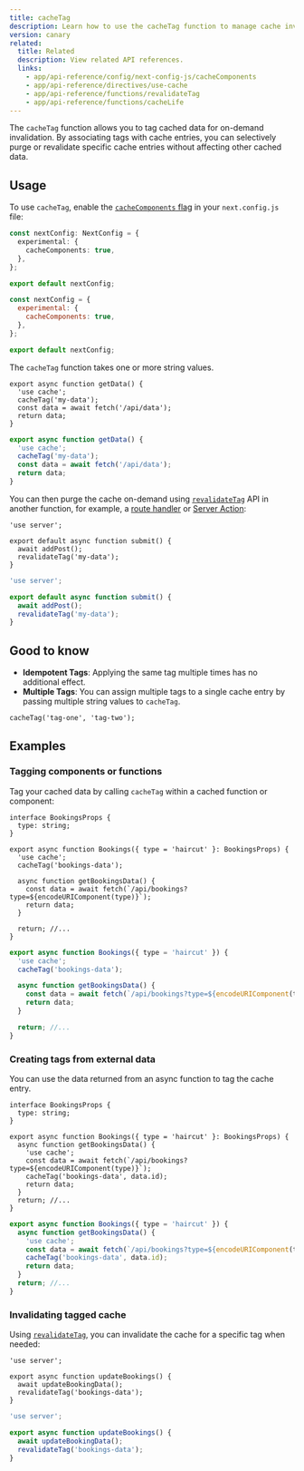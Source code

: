 ```yaml
---
title: cacheTag
description: Learn how to use the cacheTag function to manage cache invalidation in your Next.js application.
version: canary
related:
  title: Related
  description: View related API references.
  links:
    - app/api-reference/config/next-config-js/cacheComponents
    - app/api-reference/directives/use-cache
    - app/api-reference/functions/revalidateTag
    - app/api-reference/functions/cacheLife
---
```


The `cacheTag` function allows you to tag cached data for on-demand invalidation. By associating tags with cache entries, you can selectively purge or revalidate specific cache entries without affecting other cached data.

## Usage

To use `cacheTag`, enable the [`cacheComponents` flag](/docs/app/api-reference/config/next-config-js/cacheComponents) in your `next.config.js` file:

```ts filename="next.config.ts" switcher
const nextConfig: NextConfig = {
  experimental: {
    cacheComponents: true,
  },
};

export default nextConfig;
```

```js filename="next.config.js" switcher
const nextConfig = {
  experimental: {
    cacheComponents: true,
  },
};

export default nextConfig;
```

The `cacheTag` function takes one or more string values.

```tsx filename="app/data.ts" switcher
export async function getData() {
  'use cache';
  cacheTag('my-data');
  const data = await fetch('/api/data');
  return data;
}
```

```jsx filename="app/data.js" switcher
export async function getData() {
  'use cache';
  cacheTag('my-data');
  const data = await fetch('/api/data');
  return data;
}
```

You can then purge the cache on-demand using [`revalidateTag`](/docs/app/api-reference/functions/revalidateTag) API in another function, for example, a [route handler](/docs/app/api-reference/file-conventions/route) or [Server Action](/docs/app/getting-started/updating-data):

```tsx filename="app/action.ts" switcher
'use server';

export default async function submit() {
  await addPost();
  revalidateTag('my-data');
}
```

```jsx filename="app/action.js" switcher
'use server';

export default async function submit() {
  await addPost();
  revalidateTag('my-data');
}
```

## Good to know

- **Idempotent Tags**: Applying the same tag multiple times has no additional effect.
- **Multiple Tags**: You can assign multiple tags to a single cache entry by passing multiple string values to `cacheTag`.

```tsx
cacheTag('tag-one', 'tag-two');
```

## Examples

### Tagging components or functions

Tag your cached data by calling `cacheTag` within a cached function or component:

```tsx filename="app/components/bookings.tsx" switcher
interface BookingsProps {
  type: string;
}

export async function Bookings({ type = 'haircut' }: BookingsProps) {
  'use cache';
  cacheTag('bookings-data');

  async function getBookingsData() {
    const data = await fetch(`/api/bookings?type=${encodeURIComponent(type)}`);
    return data;
  }

  return; //...
}
```

```jsx filename="app/components/bookings.js" switcher
export async function Bookings({ type = 'haircut' }) {
  'use cache';
  cacheTag('bookings-data');

  async function getBookingsData() {
    const data = await fetch(`/api/bookings?type=${encodeURIComponent(type)}`);
    return data;
  }

  return; //...
}
```

### Creating tags from external data

You can use the data returned from an async function to tag the cache entry.

```tsx filename="app/components/bookings.tsx" switcher
interface BookingsProps {
  type: string;
}

export async function Bookings({ type = 'haircut' }: BookingsProps) {
  async function getBookingsData() {
    'use cache';
    const data = await fetch(`/api/bookings?type=${encodeURIComponent(type)}`);
    cacheTag('bookings-data', data.id);
    return data;
  }
  return; //...
}
```

```jsx filename="app/components/bookings.js" switcher
export async function Bookings({ type = 'haircut' }) {
  async function getBookingsData() {
    'use cache';
    const data = await fetch(`/api/bookings?type=${encodeURIComponent(type)}`);
    cacheTag('bookings-data', data.id);
    return data;
  }
  return; //...
}
```

### Invalidating tagged cache

Using [`revalidateTag`](/docs/app/api-reference/functions/revalidateTag), you can invalidate the cache for a specific tag when needed:

```tsx filename="app/actions.ts" switcher
'use server';

export async function updateBookings() {
  await updateBookingData();
  revalidateTag('bookings-data');
}
```

```jsx filename="app/actions.js" switcher
'use server';

export async function updateBookings() {
  await updateBookingData();
  revalidateTag('bookings-data');
}
```
